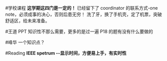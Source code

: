 #学校课程
**这学期这四门是一定的！**
已经留下了 coordinator 的联系方式-one note，必须成事的决心，否则后患无穷！
洗了牙，换了手机壳，定了机票，突破舒适区，给未来准备。

#王道 PPT
知识性不那么需要，更多的是过一遍 P18 的题有没有什么要做的

#峰华
一个知识点？

#Reading
**IEEE spetrum --显示时间，方便易上手，有实时性**
